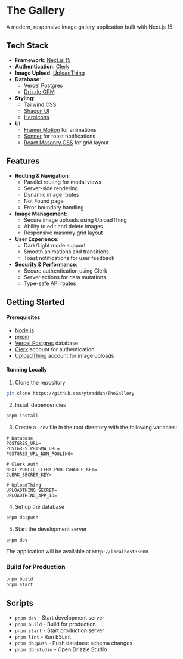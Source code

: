 # The Gallery

A modern, responsive image gallery application built with Next.js 15.

## Tech Stack

- **Framework**: [Next.js 15](https://nextjs.org/)
- **Authentication**: [Clerk](https://clerk.com/)
- **Image Upload**: [UploadThing](https://uploadthing.com/)
- **Database**:
  - [Vercel Postgres](https://vercel.com/storage/postgres)
  - [Drizzle ORM](https://orm.drizzle.team/)
- **Styling**:
  - [Tailwind CSS](https://tailwindcss.com/)
  - [Shadcn UI](https://ui.shadcn.com/)
  - [Heroicons](https://heroicons.com/)
- **UI**:
  - [Framer Motion](https://www.framer.com/motion/) for animations
  - [Sonner](https://sonner.emilkowal.ski/) for toast notifications
  - [React Masonry CSS](https://www.npmjs.com/package/react-masonry-css) for grid layout

## Features

- **Routing & Navigation**:
  - Parallel routing for modal views
  - Server-side rendering
  - Dynamic image routes
  - Not Found page
  - Error boundary handling
- **Image Management**:
  - Secure image uploads using UploadThing
  - Ability to edit and delete images
  - Responsive masonry grid layout
- **User Experience**:
  - Dark/Light mode support
  - Smooth animations and transitions
  - Toast notifications for user feedback
- **Security & Performance**:
  - Secure authentication using Clerk
  - Server actions for data mutations
  - Type-safe API routes

## Getting Started

#### Prerequisites

- [Node.js](https://nodejs.org/)
- [pnpm](https://pnpm.io/)
- [Vercel Postgres](https://vercel.com/storage/postgres) database
- [Clerk](https://clerk.com/) account for authentication
- [UploadThing](https://uploadthing.com/) account for image uploads

#### Running Locally
1. Clone the repository

```bash
git clone https://github.com/ytraddan/TheGallery
```

2. Install dependencies

```bash
pnpm install
```

3. Create a `.env` file in the root directory with the following variables:

```env
# Database
POSTGRES_URL=
POSTGRES_PRISMA_URL=
POSTGRES_URL_NON_POOLING=

# Clerk Auth
NEXT_PUBLIC_CLERK_PUBLISHABLE_KEY=
CLERK_SECRET_KEY=

# UploadThing
UPLOADTHING_SECRET=
UPLOADTHING_APP_ID=
```

4. Set up the database

```bash
pnpm db:push
```

5. Start the development server

```bash
pnpm dev
```

The application will be available at `http://localhost:3000`

### Build for Production

```bash
pnpm build
pnpm start
```

## Scripts

- `pnpm dev` - Start development server
- `pnpm build` - Build for production
- `pnpm start` - Start production server
- `pnpm lint` - Run ESLint
- `pnpm db:push` - Push database schema changes
- `pnpm db:studio` - Open Drizzle Studio
